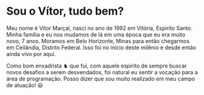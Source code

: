 # Sou o Vítor, tudo bem?

Meu nome é Vítor Marçal, nasci no ano de 1992 em Vitória, Espirito Santo. Minha família e eu nos mudamos de lá em uma 
época que eu era muito novo, 7 anos. Moramos em Belo Horizonte, Minas para então chegarmos em  Ceilândia, Distrito Federal.
Isso foi no início deste milênio e desde então ainda vivo por aqui.

Como bom enxadrista &#9822; que fui, com aquele espirito de sempre buscar novos desafios a serem desvendados, foi natural eu sentir 
a vocação para a área de programação. Posso dizer que sou muito realizado em meu campo de atuação! &#128515;
